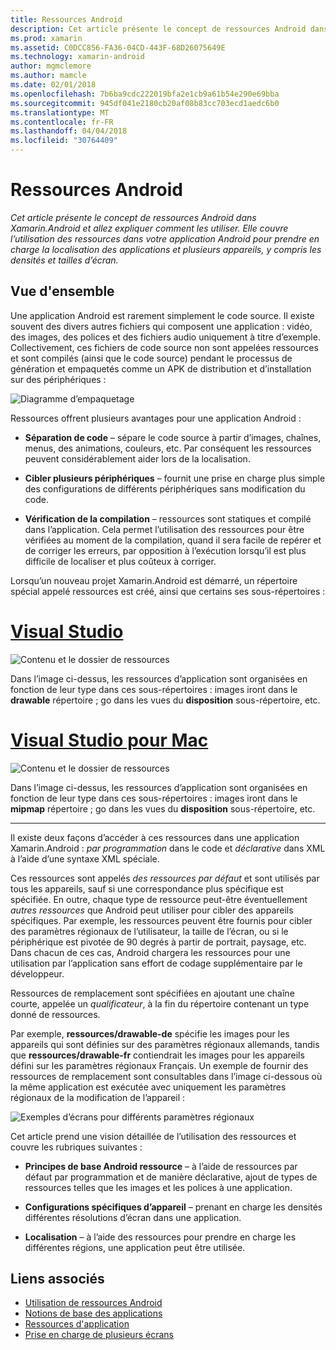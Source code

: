 ```yaml
---
title: Ressources Android
description: Cet article présente le concept de ressources Android dans Xamarin.Android et allez expliquer comment les utiliser. Elle couvre l’utilisation des ressources dans votre application Android pour prendre en charge la localisation des applications et plusieurs appareils, y compris les densités et tailles d’écran.
ms.prod: xamarin
ms.assetid: C0DCC856-FA36-04CD-443F-68D26075649E
ms.technology: xamarin-android
author: mgmclemore
ms.author: mamcle
ms.date: 02/01/2018
ms.openlocfilehash: 7b6ba9cdc222019bfa2e1cb9a61b54e290e69bba
ms.sourcegitcommit: 945df041e2180cb20af08b83cc703ecd1aedc6b0
ms.translationtype: MT
ms.contentlocale: fr-FR
ms.lasthandoff: 04/04/2018
ms.locfileid: "30764409"
---
```

# <a name="android-resources"></a>Ressources Android

_Cet article présente le concept de ressources Android dans Xamarin.Android et allez expliquer comment les utiliser. Elle couvre l’utilisation des ressources dans votre application Android pour prendre en charge la localisation des applications et plusieurs appareils, y compris les densités et tailles d’écran._


## <a name="overview"></a>Vue d'ensemble

Une application Android est rarement simplement le code source. Il existe souvent des divers autres fichiers qui composent une application : vidéo, des images, des polices et des fichiers audio uniquement à titre d’exemple. Collectivement, ces fichiers de code source non sont appelées ressources et sont compilés (ainsi que le code source) pendant le processus de génération et empaquetés comme un APK de distribution et d’installation sur des périphériques :

![Diagramme d’empaquetage](images/packaging-diagram.png)

Ressources offrent plusieurs avantages pour une application Android :

-  **Séparation de code** &ndash; sépare le code source à partir d’images, chaînes, menus, des animations, couleurs, etc. Par conséquent les ressources peuvent considérablement aider lors de la localisation.

-  **Cibler plusieurs périphériques** &ndash; fournit une prise en charge plus simple des configurations de différents périphériques sans modification du code.

-  **Vérification de la compilation** &ndash; ressources sont statiques et compilé dans l’application. Cela permet l’utilisation des ressources pour être vérifiées au moment de la compilation, quand il sera facile de repérer et de corriger les erreurs, par opposition à l’exécution lorsqu’il est plus difficile de localiser et plus coûteux à corriger.

Lorsqu’un nouveau projet Xamarin.Android est démarré, un répertoire spécial appelé ressources est créé, ainsi que certains ses sous-répertoires :

# <a name="visual-studiotabvswin"></a>[Visual Studio](#tab/vswin)

![Contenu et le dossier de ressources](images/resources-folder-vs.png)

Dans l’image ci-dessus, les ressources d’application sont organisées en fonction de leur type dans ces sous-répertoires : images iront dans le **drawable** répertoire ; go dans les vues du **disposition** sous-répertoire, etc.
 
# <a name="visual-studio-for-mactabvsmac"></a>[Visual Studio pour Mac](#tab/vsmac)

![Contenu et le dossier de ressources](images/resources-folder-xs.png)

Dans l’image ci-dessus, les ressources d’application sont organisées en fonction de leur type dans ces sous-répertoires : images iront dans le **mipmap** répertoire ; go dans les vues du **disposition** sous-répertoire, etc.
 
-----

Il existe deux façons d’accéder à ces ressources dans une application Xamarin.Android : *par programmation* dans le code et *déclarative* dans XML à l’aide d’une syntaxe XML spéciale.

Ces ressources sont appelés *des ressources par défaut* et sont utilisés par tous les appareils, sauf si une correspondance plus spécifique est spécifiée. En outre, chaque type de ressource peut-être éventuellement *autres ressources* que Android peut utiliser pour cibler des appareils spécifiques. Par exemple, les ressources peuvent être fournis pour cibler des paramètres régionaux de l’utilisateur, la taille de l’écran, ou si le périphérique est pivotée de 90 degrés à partir de portrait, paysage, etc. Dans chacun de ces cas, Android chargera les ressources pour une utilisation par l’application sans effort de codage supplémentaire par le développeur.

Ressources de remplacement sont spécifiées en ajoutant une chaîne courte, appelée un *qualificateur*, à la fin du répertoire contenant un type donné de ressources.

Par exemple, **ressources/drawable-de** spécifie les images pour les appareils qui sont définies sur des paramètres régionaux allemands, tandis que **ressources/drawable-fr** contiendrait les images pour les appareils défini sur les paramètres régionaux Français. Un exemple de fournir des ressources de remplacement sont consultables dans l’image ci-dessous où la même application est exécutée avec uniquement les paramètres régionaux de la modification de l’appareil :

![Exemples d’écrans pour différents paramètres régionaux](images/localized-screenshots.png)

Cet article prend une vision détaillée de l’utilisation des ressources et couvre les rubriques suivantes :

-  **Principes de base Android ressource** &ndash; à l’aide de ressources par défaut par programmation et de manière déclarative, ajout de types de ressources telles que les images et les polices à une application.

-  **Configurations spécifiques d’appareil** &ndash; prenant en charge les densités différentes résolutions d’écran dans une application.

-  **Localisation** &ndash; à l’aide des ressources pour prendre en charge les différentes régions, une application peut être utilisée.


## <a name="related-links"></a>Liens associés

- [Utilisation de ressources Android](~/android/app-fundamentals/resources-in-android/android-assets.md)
- [Notions de base des applications](http://developer.android.com/guide/topics/fundamentals.html)
- [Ressources d'application](http://developer.android.com/guide/topics/resources/index.html)
- [Prise en charge de plusieurs écrans](http://developer.android.com/guide/practices/screens_support.html)
